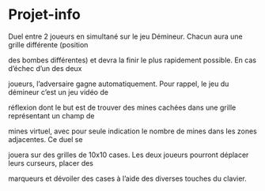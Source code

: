 # Projet-info

Duel entre 2 joueurs en simultané sur le jeu Démineur. Chacun aura une grille différente (position

des bombes différentes) et devra la finir le plus rapidement possible. En cas d’échec d’un des deux 

joueurs, l’adversaire gagne automatiquement. Pour rappel, le jeu du démineur c’est un jeu vidéo de 

réflexion dont le but est de trouver des mines cachées dans une grille représentant un champ de 

mines virtuel, avec pour seule indication le nombre de mines dans les zones adjacentes. Ce duel se 

jouera sur des grilles de 10x10 cases. Les deux joueurs pourront déplacer leurs curseurs, placer des 

marqueurs et dévoiler des cases à l’aide des diverses touches du clavier.
